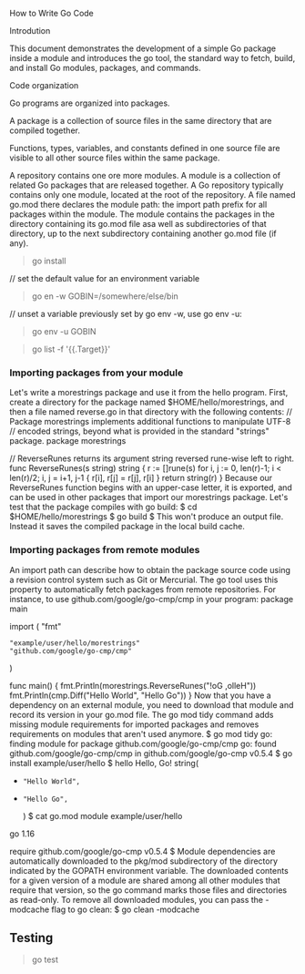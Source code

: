 How to Write Go Code

Introdution

This document demonstrates the development of a simple Go package inside a module and introduces the go tool, the standard way to fetch, build, and install Go modules, packages, and commands.


Code organization

Go programs are organized into packages.

A package is a collection of source files in the same directory that are compiled together.

Functions, types, variables, and constants defined in one source file are visible to all other source files within the same package.

A repository contains one ore more modules.
A module is a collection of related Go packages that are released together.
A Go repository typically contains only one module, located at the root of the repository.
A file named go.mod there declares the module path: the import path prefix for all packages within the module. The module contains the packages in the directory containing its go.mod file asa well as subdirectories of that directory, up to the next subdirectory containing another go.mod file (if any).



> go install

// set the default value for an environment variable
> go en -w GOBIN=/somewhere/else/bin

// unset a variable previously set by go env -w, use go env -u:
> go env -u GOBIN

> go list -f '{{.Target}}'


### Importing packages from your module

Let's write a morestrings package and use it from the hello program. First, create a directory for the package named $HOME/hello/morestrings, and then a file named reverse.go in that directory with the following contents:
// Package morestrings implements additional functions to manipulate UTF-8
// encoded strings, beyond what is provided in the standard "strings" package.
package morestrings

// ReverseRunes returns its argument string reversed rune-wise left to right.
func ReverseRunes(s string) string {
    r := []rune(s)
    for i, j := 0, len(r)-1; i < len(r)/2; i, j = i+1, j-1 {
        r[i], r[j] = r[j], r[i]
    }
    return string(r)
}
Because our ReverseRunes function begins with an upper-case letter, it is exported, and can be used in other packages that import our morestrings package.
Let's test that the package compiles with go build:
$ cd $HOME/hello/morestrings
$ go build
$
This won't produce an output file. Instead it saves the compiled package in the local build cache.

### Importing packages from remote modules
An import path can describe how to obtain the package source code using a revision control system such as Git or Mercurial. The go tool uses this property to automatically fetch packages from remote repositories. For instance, to use github.com/google/go-cmp/cmp in your program:
package main

import (
    "fmt"

    "example/user/hello/morestrings"
    "github.com/google/go-cmp/cmp"
)

func main() {
    fmt.Println(morestrings.ReverseRunes("!oG ,olleH"))
    fmt.Println(cmp.Diff("Hello World", "Hello Go"))
}
Now that you have a dependency on an external module, you need to download that module and record its version in your go.mod file. The go mod tidy command adds missing module requirements for imported packages and removes requirements on modules that aren't used anymore.
$ go mod tidy
go: finding module for package github.com/google/go-cmp/cmp
go: found github.com/google/go-cmp/cmp in github.com/google/go-cmp v0.5.4
$ go install example/user/hello
$ hello
Hello, Go!
  string(
-     "Hello World",
+     "Hello Go",
  )
$ cat go.mod
module example/user/hello

go 1.16

require github.com/google/go-cmp v0.5.4
$
Module dependencies are automatically downloaded to the pkg/mod subdirectory of the directory indicated by the GOPATH environment variable. The downloaded contents for a given version of a module are shared among all other modules that require that version, so the go command marks those files and directories as read-only. To remove all downloaded modules, you can pass the -modcache flag to go clean:
$ go clean -modcache

## Testing

> go test